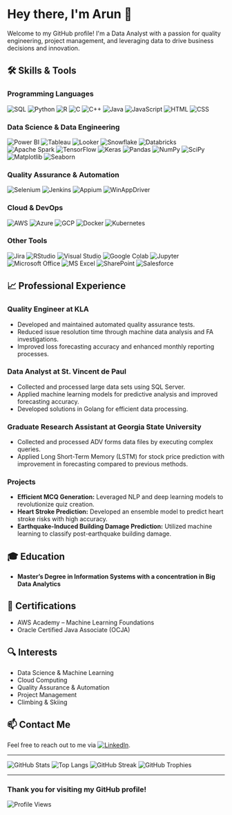 # Hey there, I'm Arun 👋

Welcome to my GitHub profile! I'm a Data Analyst with a passion for quality engineering, project management, and leveraging data to drive business decisions and innovation.

## 🛠 Skills & Tools

### Programming Languages
![SQL](https://img.shields.io/badge/SQL-MySQL-316192?style=flat&logo=mysql&logoColor=white)
![Python](https://img.shields.io/badge/Python-3670A0?style=flat&logo=python&logoColor=ffdd54)
![R](https://img.shields.io/badge/R-276DC3?style=flat&logo=r&logoColor=white)
![C](https://img.shields.io/badge/C-00599C?style=flat&logo=c&logoColor=white)
![C++](https://img.shields.io/badge/C++-00599C?style=flat&logo=c%2B%2B&logoColor=white)
![Java](https://img.shields.io/badge/Java-ED8B00?style=flat&logo=java&logoColor=white)
![JavaScript](https://img.shields.io/badge/JavaScript-F7DF1E?style=flat&logo=javascript&logoColor=black)
![HTML](https://img.shields.io/badge/HTML5-E34F26?style=flat&logo=html5&logoColor=white)
![CSS](https://img.shields.io/badge/CSS3-1572B6?style=flat&logo=css3&logoColor=white)

### Data Science & Data Engineering
![Power BI](https://img.shields.io/badge/Power_BI-F2C811?style=flat&logo=power-bi&logoColor=black)
![Tableau](https://img.shields.io/badge/Tableau-E97627?style=flat&logo=tableau&logoColor=white)
![Looker](https://img.shields.io/badge/Looker-4285F4?style=flat&logo=looker&logoColor=white)
![Snowflake](https://img.shields.io/badge/Snowflake-29B4E3?style=flat&logo=snowflake&logoColor=white)
![Databricks](https://img.shields.io/badge/Databricks-FC3262?style=flat&logo=databricks&logoColor=white)
![Apache Spark](https://img.shields.io/badge/Apache%20Spark-E25A1C?style=flat&logo=apachespark&logoColor=white)
![TensorFlow](https://img.shields.io/badge/TensorFlow-FF6F00?style=flat&logo=tensorflow&logoColor=white)
![Keras](https://img.shields.io/badge/Keras-D00000?style=flat&logo=keras&logoColor=white)
![Pandas](https://img.shields.io/badge/Pandas-150458?style=flat&logo=pandas&logoColor=white)
![NumPy](https://img.shields.io/badge/NumPy-013243?style=flat&logo=numpy&logoColor=white)
![SciPy](https://img.shields.io/badge/SciPy-8CAAE6?style=flat&logo=scipy&logoColor=white)
![Matplotlib](https://img.shields.io/badge/Matplotlib-013243?style=flat&logo=matplotlib&logoColor=white)
![Seaborn](https://img.shields.io/badge/Seaborn-3776AB?style=flat&logo=seaborn&logoColor=white)

### Quality Assurance & Automation
![Selenium](https://img.shields.io/badge/Selenium-43B02A?style=flat&logo=selenium&logoColor=white)
![Jenkins](https://img.shields.io/badge/Jenkins-D24939?style=flat&logo=jenkins&logoColor=white)
![Appium](https://img.shields.io/badge/Appium-41BDF5?style=flat&logo=appium&logoColor=white)
![WinAppDriver](https://img.shields.io/badge/WinAppDriver-00ADEF?style=flat&logo=winappdriver&logoColor=white)

### Cloud & DevOps
![AWS](https://img.shields.io/badge/AWS-232F3E?style=flat&logo=amazon-aws&logoColor=white)
![Azure](https://img.shields.io/badge/Azure-0078D4?style=flat&logo=microsoft-azure&logoColor=white)
![GCP](https://img.shields.io/badge/GCP-4285F4?style=flat&logo=google-cloud&logoColor=white)
![Docker](https://img.shields.io/badge/Docker-2496ED?style=flat&logo=docker&logoColor=white)
![Kubernetes](https://img.shields.io/badge/Kubernetes-326CE5?style=flat&logo=kubernetes&logoColor=white)

### Other Tools
![Jira](https://img.shields.io/badge/Jira-0052CC?style=flat&logo=jira&logoColor=white)
![RStudio](https://img.shields.io/badge/RStudio-75AADB?style=flat&logo=rstudio&logoColor=white)
![Visual Studio](https://img.shields.io/badge/Visual_Studio-5C2D91?style=flat&logo=visual-studio&logoColor=white)
![Google Colab](https://img.shields.io/badge/Google_Colab-F9AB00?style=flat&logo=google-colab&logoColor=white)
![Jupyter](https://img.shields.io/badge/Jupyter-F37626?style=flat&logo=jupyter&logoColor=white)
![Microsoft Office](https://img.shields.io/badge/Microsoft_Office-D83B01?style=flat&logo=microsoft-office&logoColor=white)
![MS Excel](https://img.shields.io/badge/MS_Excel-217346?style=flat&logo=microsoft-excel&logoColor=white)
![SharePoint](https://img.shields.io/badge/SharePoint-0078D4?style=flat&logo=microsoft-sharepoint&logoColor=white)
![Salesforce](https://img.shields.io/badge/Salesforce-00A1E0?style=flat&logo=salesforce&logoColor=white)

## 📈 Professional Experience

### Quality Engineer at KLA
- Developed and maintained automated quality assurance tests.
- Reduced issue resolution time through machine data analysis and FA investigations.
- Improved loss forecasting accuracy and enhanced monthly reporting processes.

### Data Analyst at St. Vincent de Paul
- Collected and processed large data sets using SQL Server.
- Applied machine learning models for predictive analysis and improved forecasting accuracy.
- Developed solutions in Golang for efficient data processing.

### Graduate Research Assistant at Georgia State University
- Collected and processed ADV forms data files by executing complex queries.
- Applied Long Short-Term Memory (LSTM) for stock price prediction with improvement in forecasting compared to previous methods.

### Projects
- **Efficient MCQ Generation:** Leveraged NLP and deep learning models to revolutionize quiz creation.
- **Heart Stroke Prediction:** Developed an ensemble model to predict heart stroke risks with high accuracy.
- **Earthquake-Induced Building Damage Prediction:** Utilized machine learning to classify post-earthquake building damage.

## 🎓 Education

- **Master’s Degree in Information Systems with a concentration in Big Data Analytics**

## 🌟 Certifications

- AWS Academy – Machine Learning Foundations
- Oracle Certified Java Associate (OCJA)

## 🔍 Interests

- Data Science & Machine Learning
- Cloud Computing
- Quality Assurance & Automation
- Project Management
- Climbing & Skiing

## 📫 Contact Me

Feel free to reach out to me via [![LinkedIn](https://img.shields.io/badge/LinkedIn-0077B5?style=flat&logo=linkedin&logoColor=white)](https://www.linkedin.com/in/arun-palani5).

---

![GitHub Stats](https://github-readme-stats.vercel.app/api?username=yourusername&show_icons=true&theme=radical)
![Top Langs](https://github-readme-stats.vercel.app/api/top-langs/?username=yourusername&layout=compact&theme=radical)
![GitHub Streak](https://github-readme-streak-stats.herokuapp.com/?user=yourusername&theme=radical)
![GitHub Trophies](https://github-profile-trophy.vercel.app/?username=yourusername&theme=radical)

---

### Thank you for visiting my GitHub profile!

![Profile Views](https://komarev.com/ghpvc/?username=arun-palani&color=brightgreen)
